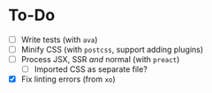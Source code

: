 # To-Do
- [ ] Write tests (with `ava`)
- [ ] Minify CSS (with `postcss`, support adding plugins)
- [ ] Process JSX, SSR _and_ normal (with `preact`)
    - [ ] Imported CSS as separate file?
- [x] Fix linting errors (from `xo`)